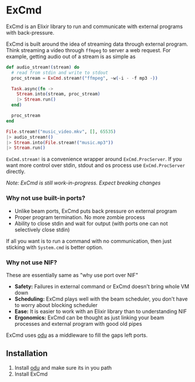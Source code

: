 # ExCmd

ExCmd is an Elixir library to run and communicate with external programs with back-pressure.

ExCmd is built around the idea of streaming data through external program. Think streaming a video through `ffmpeg` to server a web request. For example, getting audio out of a stream is as simple as
``` elixir
def audio_stream!(stream) do
  # read from stdin and write to stdout
  proc_stream = ExCmd.stream!("ffmpeg", ~w(-i - -f mp3 -))

  Task.async(fn ->
    Stream.into(stream, proc_stream)
    |> Stream.run()
  end)

  proc_stream
end

File.stream!("music_video.mkv", [], 65535)
|> audio_stream!()
|> Stream.into(File.stream!("music.mp3"))
|> Stream.run()
```

`ExCmd.stream!` is a convenience wrapper around `ExCmd.ProcServer`. If you want more control over stdin, stdout and os process use `ExCmd.ProcServer` directly.

*Note: ExCmd is still work-in-progress. Expect breaking changes*

### Why not use built-in ports?
* Unlike beam ports, ExCmd puts back pressure on external program
* Proper program termination. No more zombie process
* Ability to close stdin and wait for output (with ports one can not selectively close stdin)

If all you want is to run a command with no communication, then just sticking with `System.cmd` is better option.

### Why not use NIF?
These are essentially same as "why use port over NIF"
* **Safety:** Failures in external command or ExCmd doesn't bring whole VM down
* **Scheduling:** ExCmd plays well with the beam scheduler, you don't have to worry about blocking scheduler
* **Ease:** It is easier to work with an Elixir library than to understanding NIF
* **Ergonomics:** ExCmd can be thought as just linking your beam processes and external program with good old pipes


ExCmd uses [odu](https://github.com/akash-akya/odu) as a middleware to fill the gaps left ports.

## Installation

1. Install [odu](https://github.com/akash-akya/odu) and make sure its in you path
2. Install ExCmd
